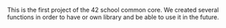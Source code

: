 This is the first project of the 42 school common core. We created several functions in order to have or own library and be able to use it in the future.
